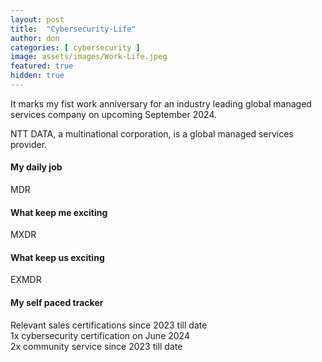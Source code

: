 ```yaml
---
layout: post
title:  "Cybersecurity-Life"
author: don
categories: [ cybersecurity ]
image: assets/images/Work-Life.jpeg
featured: true
hidden: true
---
```


It marks my fist work anniversary for an industry leading global managed services company on upcoming September 2024.

<span class="spoiler">NTT DATA, a multinational corporation,</span> is a global managed services provider.

#### My daily job
MDR

#### What keep me exciting
MXDR

#### What keep us exciting
EXMDR

#### My self paced tracker
Relevant sales certifications since 2023 till date<br>
1x cybersecurity certification on June 2024<br>
2x community service since 2023 till date



